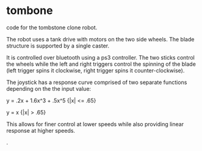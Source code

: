 # tombone
code for the tombstone clone robot.

The robot uses a tank drive with motors on the two side wheels.
The blade structure is supported by a single caster.

It is controlled over bluetooth using a ps3 controller. The two
sticks control the wheels while the left and right triggers control
the spinning of the blade (left trigger spins it clockwise, right
trigger spins it counter-clockwise).

The joystick has a response curve comprised of two separate functions
depending on the the input value:

y = .2x + 1.6x^3 + .5x^5 {|x| <= .65}

y = x {|x| > .65}

This allows for finer control at lower speeds while also providing linear
response at higher speeds. 

. 
